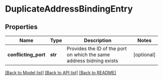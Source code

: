 # DuplicateAddressBindingEntry

## Properties
Name | Type | Description | Notes
------------ | ------------- | ------------- | -------------
**conflicting_port** | **str** | Provides the ID of the port on which the same address bidning exists  | [optional] 

[[Back to Model list]](../README.md#documentation-for-models) [[Back to API list]](../README.md#documentation-for-api-endpoints) [[Back to README]](../README.md)

